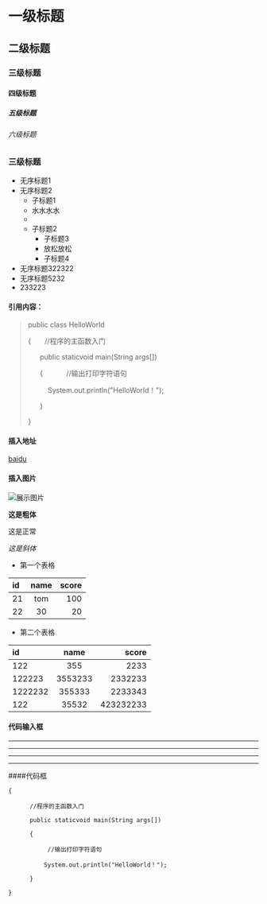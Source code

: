 # 一级标题

## 二级标题

### 三级标题

#### 四级标题

##### 五级标题

###### 六级标题

### 三级标题

* 无序标题1
* 无序标题2
  - 子标题1
  - 水水水水
  - ​
  - 子标题2
    * 子标题3
    * 放松放松
    * 子标题4
* 无序标题322322
* 无序标题5232
* 233223


#### 引用内容：

> public class HelloWorld
>
> {
>       //程序的主函数入门
>
>       public staticvoid main(String args[])
>
>       {
>            //输出打印字符语句
>
>           System.out.println("HelloWorld！");
>
>       }
>
> }

#### 插入地址

[baidu](www.baidu.com)

#### 插入图片

![展示图片](https://timgsa.baidu.com/timg?image&quality=80&size=b9999_10000&sec=1484559544626&di=21e9bd5deacdcff5fa34ab029faa93a4&imgtype=0&src=http%3A%2F%2Fdown1.sucaitianxia.com%2Fpsd02%2Fpsd169%2Fpsds32208.jpg)

**这是粗体**

这是正常

*这是斜体*

* 第一个表格

| id   | name | score |
| :--- | :--: | ----: |
| 21   | tom  |   100 |
| 22   |  30  |    20 |

* 第二个表格


| id      |  name   |     score |
| :------ | :-----: | --------: |
| 122     |   355   |      2233 |
| 122223  | 3553233 |   2332233 |
| 1222232 | 355333  |   2233343 |
| 122     |  35532  | 423232233 |

#### 代码输入框

---
---
---
---



####代码框       

```public class HelloWorld
{

      //程序的主函数入门

      public staticvoid main(String args[])

      {

           //输出打印字符语句

          System.out.println("HelloWorld！");

      }

}
```